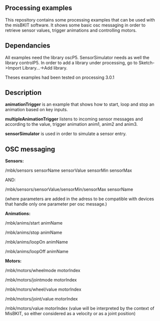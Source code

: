 ## Processing examples

This repository contains some processing examples that can be used with the misBKIT software.
It shows some basic osc messaging in order to retrieve sensor values, trigger animations and controlling motors.

## Dependancies

All examples need the library oscP5.
SensorSimulator needs as well the library controlP5.
In order to add a library under processing, go to Sketch->Import Library...->Add library.

Theses examples had been tested on processing 3.0.1

## Description

**animationTrigger** is an example that shows how to start, loop and stop an animation based on key inputs.

**multipleAnimationTrigger** listens to incoming sensor messages and according to the value, trigger animation anim1, anim2 and anim3.

**sensorSimulator** is used in order to simulate a sensor entry.


## OSC messaging

**Sensors:**

/mbk/sensors sensorName sensorValue sensorMin sensorMax

AND:

/mbk/sensors/sensorValue/sensorMin/sensorMax sensorName

(where parameters are added in the adress to be compatible with devices that handle only one parameter per osc message.)

**Animations:**

/mbk/anims/start animName

/mbk/anims/stop animName

/mbk/anims/loopOn animName

/mbk/anims/loopOff animName


**Motors:**

/mbk/motors/wheelmode motorIndex

/mbk/motors/jointmode motorIndex

/mbk/motors/wheel/value motorIndex

/mbk/motors/joint/value motorIndex

/mbk/motors/value motorIndex (value will be interpreted by the context of MisBKIT, so either considered as a velocity or as a joint position)

